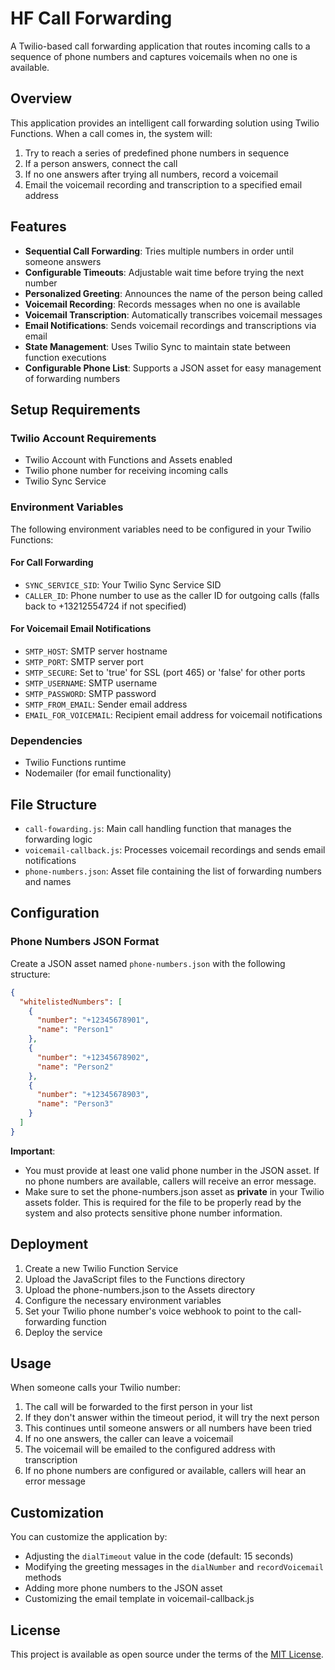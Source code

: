# HF Call Forwarding

A Twilio-based call forwarding application that routes incoming calls to a sequence of phone numbers and captures voicemails when no one is available.

## Overview

This application provides an intelligent call forwarding solution using Twilio Functions. When a call comes in, the system will:

1. Try to reach a series of predefined phone numbers in sequence
2. If a person answers, connect the call
3. If no one answers after trying all numbers, record a voicemail
4. Email the voicemail recording and transcription to a specified email address

## Features

- **Sequential Call Forwarding**: Tries multiple numbers in order until someone answers
- **Configurable Timeouts**: Adjustable wait time before trying the next number
- **Personalized Greeting**: Announces the name of the person being called
- **Voicemail Recording**: Records messages when no one is available
- **Voicemail Transcription**: Automatically transcribes voicemail messages
- **Email Notifications**: Sends voicemail recordings and transcriptions via email
- **State Management**: Uses Twilio Sync to maintain state between function executions
- **Configurable Phone List**: Supports a JSON asset for easy management of forwarding numbers

## Setup Requirements

### Twilio Account Requirements

- Twilio Account with Functions and Assets enabled
- Twilio phone number for receiving incoming calls
- Twilio Sync Service

### Environment Variables

The following environment variables need to be configured in your Twilio Functions:

#### For Call Forwarding
- `SYNC_SERVICE_SID`: Your Twilio Sync Service SID
- `CALLER_ID`: Phone number to use as the caller ID for outgoing calls (falls back to +13212554724 if not specified)

#### For Voicemail Email Notifications
- `SMTP_HOST`: SMTP server hostname
- `SMTP_PORT`: SMTP server port
- `SMTP_SECURE`: Set to 'true' for SSL (port 465) or 'false' for other ports
- `SMTP_USERNAME`: SMTP username
- `SMTP_PASSWORD`: SMTP password
- `SMTP_FROM_EMAIL`: Sender email address
- `EMAIL_FOR_VOICEMAIL`: Recipient email address for voicemail notifications

### Dependencies

- Twilio Functions runtime
- Nodemailer (for email functionality)

## File Structure

- `call-fowarding.js`: Main call handling function that manages the forwarding logic
- `voicemail-callback.js`: Processes voicemail recordings and sends email notifications
- `phone-numbers.json`: Asset file containing the list of forwarding numbers and names

## Configuration

### Phone Numbers JSON Format

Create a JSON asset named `phone-numbers.json` with the following structure:

```json
{
  "whitelistedNumbers": [
    {
      "number": "+12345678901",
      "name": "Person1"
    },
    {
      "number": "+12345678902",
      "name": "Person2"
    },
    {
      "number": "+12345678903",
      "name": "Person3"
    }
  ]
}
```
**Important**:
- You must provide at least one valid phone number in the JSON asset. If no phone numbers are available, callers will receive an error message.
- Make sure to set the phone-numbers.json asset as **private** in your Twilio assets folder. This is required for the file to be properly read by the system and also protects sensitive phone number information.


## Deployment

1. Create a new Twilio Function Service
2. Upload the JavaScript files to the Functions directory
3. Upload the phone-numbers.json to the Assets directory
4. Configure the necessary environment variables
5. Set your Twilio phone number's voice webhook to point to the call-forwarding function
6. Deploy the service

## Usage

When someone calls your Twilio number:
1. The call will be forwarded to the first person in your list
2. If they don't answer within the timeout period, it will try the next person
3. This continues until someone answers or all numbers have been tried
4. If no one answers, the caller can leave a voicemail
5. The voicemail will be emailed to the configured address with transcription
6. If no phone numbers are configured or available, callers will hear an error message

## Customization

You can customize the application by:
- Adjusting the `dialTimeout` value in the code (default: 15 seconds)
- Modifying the greeting messages in the `dialNumber` and `recordVoicemail` methods
- Adding more phone numbers to the JSON asset
- Customizing the email template in voicemail-callback.js

## License

This project is available as open source under the terms of the [MIT License](LICENSE).